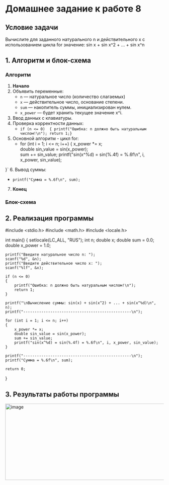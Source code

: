 # Домашнее задание к работе 8

## Условие задачи
Вычислите для заданного натурального n и действительного х с
использованием цикла for значение: sin x + sin x^2 + ... + sin x^n

## 1. Алгоритм и блок-схема

### Алгоритм
1. **Начало**
2. Объявить переменные:
   - `n` — натуральное число (количество слагаемых)
   - `x` — действительное число, основание степени.
   - `sum` — накопитель суммы, инициализирован нулем.
   - `x_power` — будет хранить текущее значение x^i.
3. Ввод данных с клавиатуры.
4. Проверка корректности данных:
   - `if (n <= 0) 
{
    printf("Ошибка: n должно быть натуральным числом!\n");
    return 1;}`
5. Основной алгоритм - цикл for:
   - for (int i = 1; i <= n; i++) 
{
    x_power *= x;  
    double sin_value = sin(x_power);  
    sum += sin_value;
    printf("sin(x^%d) = sin(%.4f) = %.6f\n", i, x_power, sin_value);

}`
6. Вывод суммы:
  - `printf("Сумма = %.6f\n", sum);`
7. **Конец**

### Блок-схема



## 2. Реализация программы

#include <stdio.h>
#include <math.h>
#include <locale.h>

int main()
{
    setlocale(LC_ALL, "RUS");
    int n;
    double x;
    double sum = 0.0;
    double x_power = 1.0;

    printf("Введите натуральное число n: ");
    scanf("%d", &n);
    printf("Введите действительное число x: ");
    scanf("%lf", &x);

    if (n <= 0) 
    {
        printf("Ошибка: n должно быть натуральным числом!\n");
        return 1;
    }

    printf("\nВычисление суммы: sin(x) + sin(x^2) + ... + sin(x^%d)\n", n);
    printf("------------------------------------------------\n");

    for (int i = 1; i <= n; i++) 
    {
        x_power *= x;  
        double sin_value = sin(x_power);  
        sum += sin_value;
        printf("sin(x^%d) = sin(%.4f) = %.6f\n", i, x_power, sin_value);
    }

    printf("------------------------------------------------\n");
    printf("Сумма = %.6f\n", sum);

    return 0;
}

## 3. Результаты работы программы

<img width="654" height="243" alt="image" src="https://github.com/user-attachments/assets/7a29472a-8000-4c1d-be99-479e30ae4a83" />

